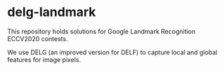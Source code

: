 # delg-landmark

This repository holds solutions for Google Landmark Recognition ECCV2020 contests.

We use DELG (an improved version for DELF) to capture local and global features for image pixels.
